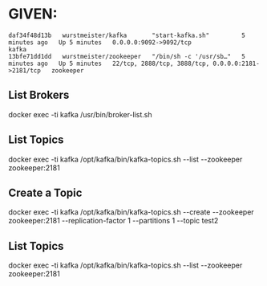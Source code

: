 # GIVEN:
```
daf34f48d13b   wurstmeister/kafka       "start-kafka.sh"         5 minutes ago   Up 5 minutes   0.0.0.0:9092->9092/tcp                               kafka
13bfe71dd1dd   wurstmeister/zookeeper   "/bin/sh -c '/usr/sb…"   5 minutes ago   Up 5 minutes   22/tcp, 2888/tcp, 3888/tcp, 0.0.0.0:2181->2181/tcp   zookeeper
```

## List Brokers
docker exec -ti kafka /usr/bin/broker-list.sh

## List Topics
docker exec -ti kafka /opt/kafka/bin/kafka-topics.sh --list --zookeeper zookeeper:2181

## Create a Topic
docker exec -ti kafka /opt/kafka/bin/kafka-topics.sh --create --zookeeper zookeeper:2181 --replication-factor 1 --partitions 1 --topic test2

## List Topics
docker exec -ti kafka /opt/kafka/bin/kafka-topics.sh --list --zookeeper zookeeper:2181

